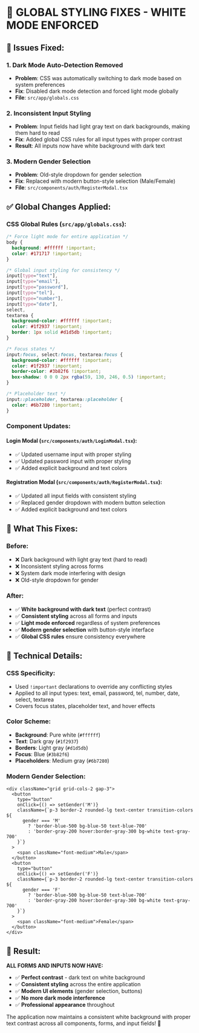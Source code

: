 # 🎨 GLOBAL STYLING FIXES - WHITE MODE ENFORCED

## 🚨 **Issues Fixed:**

### 1. **Dark Mode Auto-Detection Removed**
- **Problem**: CSS was automatically switching to dark mode based on system preferences
- **Fix**: Disabled dark mode detection and forced light mode globally
- **File**: `src/app/globals.css`

### 2. **Inconsistent Input Styling**
- **Problem**: Input fields had light gray text on dark backgrounds, making them hard to read
- **Fix**: Added global CSS rules for all input types with proper contrast
- **Result**: All inputs now have white background with dark text

### 3. **Modern Gender Selection**
- **Problem**: Old-style dropdown for gender selection
- **Fix**: Replaced with modern button-style selection (Male/Female)
- **File**: `src/components/auth/RegisterModal.tsx`

## ✅ **Global Changes Applied:**

### **CSS Global Rules (`src/app/globals.css`):**
```css
/* Force light mode for entire application */
body {
  background: #ffffff !important;
  color: #171717 !important;
}

/* Global input styling for consistency */
input[type="text"],
input[type="email"],
input[type="password"],
input[type="tel"],
input[type="number"],
input[type="date"],
select,
textarea {
  background-color: #ffffff !important;
  color: #1f2937 !important;
  border: 1px solid #d1d5db !important;
}

/* Focus states */
input:focus, select:focus, textarea:focus {
  background-color: #ffffff !important;
  color: #1f2937 !important;
  border-color: #3b82f6 !important;
  box-shadow: 0 0 0 2px rgba(59, 130, 246, 0.5) !important;
}

/* Placeholder text */
input::placeholder, textarea::placeholder {
  color: #6b7280 !important;
}
```

### **Component Updates:**

#### **Login Modal (`src/components/auth/LoginModal.tsx`):**
- ✅ Updated username input with proper styling
- ✅ Updated password input with proper styling
- ✅ Added explicit background and text colors

#### **Registration Modal (`src/components/auth/RegisterModal.tsx`):**
- ✅ Updated all input fields with consistent styling
- ✅ Replaced gender dropdown with modern button selection
- ✅ Added explicit background and text colors

## 🎯 **What This Fixes:**

### **Before:**
- ❌ Dark background with light gray text (hard to read)
- ❌ Inconsistent styling across forms
- ❌ System dark mode interfering with design
- ❌ Old-style dropdown for gender

### **After:**
- ✅ **White background with dark text** (perfect contrast)
- ✅ **Consistent styling** across all forms and inputs
- ✅ **Light mode enforced** regardless of system preferences
- ✅ **Modern gender selection** with button-style interface
- ✅ **Global CSS rules** ensure consistency everywhere

## 🔧 **Technical Details:**

### **CSS Specificity:**
- Used `!important` declarations to override any conflicting styles
- Applied to all input types: text, email, password, tel, number, date, select, textarea
- Covers focus states, placeholder text, and hover effects

### **Color Scheme:**
- **Background**: Pure white (`#ffffff`)
- **Text**: Dark gray (`#1f2937`)
- **Borders**: Light gray (`#d1d5db`)
- **Focus**: Blue (`#3b82f6`)
- **Placeholders**: Medium gray (`#6b7280`)

### **Modern Gender Selection:**
```tsx
<div className="grid grid-cols-2 gap-3">
  <button
    type="button"
    onClick={() => setGender('M')}
    className={`p-3 border-2 rounded-lg text-center transition-colors ${
      gender === 'M'
        ? 'border-blue-500 bg-blue-50 text-blue-700'
        : 'border-gray-200 hover:border-gray-300 bg-white text-gray-700'
    }`}
  >
    <span className="font-medium">Male</span>
  </button>
  <button
    type="button"
    onClick={() => setGender('F')}
    className={`p-3 border-2 rounded-lg text-center transition-colors ${
      gender === 'F'
        ? 'border-blue-500 bg-blue-50 text-blue-700'
        : 'border-gray-200 hover:border-gray-300 bg-white text-gray-700'
    }`}
  >
    <span className="font-medium">Female</span>
  </button>
</div>
```

## 🚀 **Result:**

**ALL FORMS AND INPUTS NOW HAVE:**
- ✅ **Perfect contrast** - dark text on white background
- ✅ **Consistent styling** across the entire application
- ✅ **Modern UI elements** (gender selection, buttons)
- ✅ **No more dark mode interference**
- ✅ **Professional appearance** throughout

The application now maintains a consistent white background with proper text contrast across all components, forms, and input fields! 🎉 